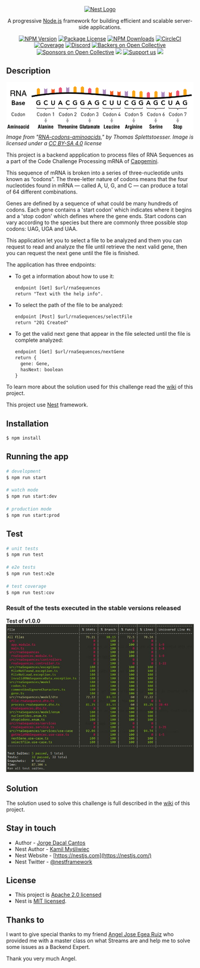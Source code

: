 <p align="center">
  <a href="http://nestjs.com/" target="blank"><img src="https://nestjs.com/img/logo_text.svg" width="320" alt="Nest Logo" /></a>
</p>

[circleci-image]: https://img.shields.io/circleci/build/github/nestjs/nest/master?token=abc123def456
[circleci-url]: https://circleci.com/gh/nestjs/nest

  <p align="center">A progressive <a href="http://nodejs.org" target="_blank">Node.js</a> framework for building efficient and scalable server-side applications.</p>
    <p align="center">
<a href="https://www.npmjs.com/~nestjscore" target="_blank"><img src="https://img.shields.io/npm/v/@nestjs/core.svg" alt="NPM Version" /></a>
<a href="https://www.npmjs.com/~nestjscore" target="_blank"><img src="https://img.shields.io/npm/l/@nestjs/core.svg" alt="Package License" /></a>
<a href="https://www.npmjs.com/~nestjscore" target="_blank"><img src="https://img.shields.io/npm/dm/@nestjs/common.svg" alt="NPM Downloads" /></a>
<a href="https://circleci.com/gh/nestjs/nest" target="_blank"><img src="https://img.shields.io/circleci/build/github/nestjs/nest/master" alt="CircleCI" /></a>
<a href="https://coveralls.io/github/nestjs/nest?branch=master" target="_blank"><img src="https://coveralls.io/repos/github/nestjs/nest/badge.svg?branch=master#9" alt="Coverage" /></a>
<a href="https://discord.gg/G7Qnnhy" target="_blank"><img src="https://img.shields.io/badge/discord-online-brightgreen.svg" alt="Discord"/></a>
<a href="https://opencollective.com/nest#backer" target="_blank"><img src="https://opencollective.com/nest/backers/badge.svg" alt="Backers on Open Collective" /></a>
<a href="https://opencollective.com/nest#sponsor" target="_blank"><img src="https://opencollective.com/nest/sponsors/badge.svg" alt="Sponsors on Open Collective" /></a>
  <a href="https://paypal.me/kamilmysliwiec" target="_blank"><img src="https://img.shields.io/badge/Donate-PayPal-ff3f59.svg"/></a>
    <a href="https://opencollective.com/nest#sponsor"  target="_blank"><img src="https://img.shields.io/badge/Support%20us-Open%20Collective-41B883.svg" alt="Support us"></a>
  <a href="https://twitter.com/nestframework" target="_blank"><img src="https://img.shields.io/twitter/follow/nestframework.svg?style=social&label=Follow"></a>
</p>
  <!--[![Backers on Open Collective](https://opencollective.com/nest/backers/badge.svg)](https://opencollective.com/nest#backer)
  [![Sponsors on Open Collective](https://opencollective.com/nest/sponsors/badge.svg)](https://opencollective.com/nest#sponsor)-->

## Description

![image](./images/RNA-codons-aminoacids.svg)
*Image from "[RNA-codons-aminoacids,](https://commons.wikimedia.org/wiki/File:RNA-codons-aminoacids.svg)" by Thomas Splettstoesser. Image is licensed under a [CC BY-SA 4.0](http://creativecommons.org/licenses/by/4.0/) license*

This project is a backend appplication to process files of RNA Sequences as a part of the Code Challenge Processing mRNA of [Capgemini](https://www.capgemini.com/).

This sequence of mRNA is broken into a series of three-nucleotide units known as “codons”. The three-letter nature of codons means that the four nucleotides found in mRNA — called A, U, G, and C — can produce a total of 64 different combinations.

Genes are defined by a sequence of what could be many hundreds of codons. Each gene contains a 'start codon' which indicates where it begins and a 'stop codon' which defines where the gene ends. Start codons can vary according to the species but there are commonly three possible stop codons: UAG, UGA and UAA.

This application let you to select a file to be analyzed and them you can request to read and analyze the file until retrieve the next valid gene, then you can request the next gene until the file is finished.

The application has three endpoints:

- To get a information about how to use it:
  ```
  endpoint [Get] $url/rnaSequences
  return "Text with the help info".
  ```
- To select the path of the file to be analyzed:
  ```
  endpoint [Post] $url/rnaSequences/selectFile
  return "201 Created"
  ```
- To get the valid next gene that appear in the file selected until the file is complete analyzed:
  ```
  endpoint [Get] $url/rnaSequences/nextGene
  return {
    gene: Gene,
    hasNext: boolean
  }
  ```

To learn more about the solution used for this challenge read the [wiki](../../wiki) of this project.

This project use [Nest](https://github.com/nestjs/nest) framework.

## Installation

```bash
$ npm install
```

## Running the app

```bash
# development
$ npm run start

# watch mode
$ npm run start:dev

# production mode
$ npm run start:prod
```

## Test

```bash
# unit tests
$ npm run test

# e2e tests
$ npm run test:e2e

# test coverage
$ npm run test:cov
```

### Result of the tests executed in the stable versions released
**Test of v1.0.0**
![image](./images/Test_Results_v1.0.0.jpg)

## Solution

The solution used to solve this challenge is full described in the [wiki](../../wiki) of this project.

## Stay in touch

- Author - [Jorge Dacal Cantos](mailto:jordacalcan@gmail.com)
- Nest Author - [Kamil Myśliwiec](https://kamilmysliwiec.com)
- Nest Website - [https://nestjs.com](https://nestjs.com/)
- Nest Twitter - [@nestframework](https://twitter.com/nestframework)

## License

- This project is [Apache 2.0 licensed](LICENSE)
- Nest is [MIT licensed](LICENSE.Mit).

## Thanks to

I want to give special thanks to my friend [Angel Jose Egea Ruiz](https://github.com/AngelEgea) who provided me with a master class on what Streams are and help me to solve some issues as a Backend Expert.

Thank you very much Angel.